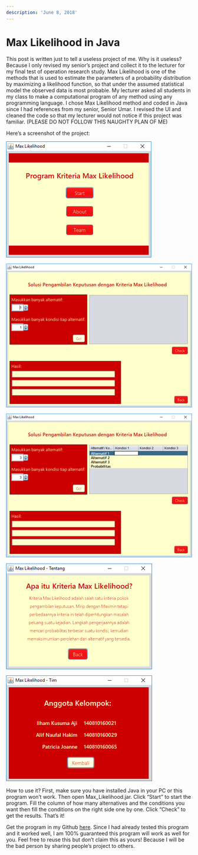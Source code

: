 ```yaml
---
description: 'June 8, 2018'
---
```


# Max Likelihood in Java

This post is written just to tell a useless project of me. Why is it useless? Because I only revised my senior’s project and collect it to the lecturer for my final test of operation research study. Max Likelihood is one of the methods that is used to estimate the parameters of a probability distribution by maximizing a likelihood function, so that under the assumed statistical model the observed data is most probable. My lecturer asked all students in my class to make a computational program of any method using any programming language. I chose Max Likelihood method and coded in Java since I had references from my senior, Senior Umar. I revised the UI and cleaned the code so that my lecturer would not notice if this project was familiar. \(PLEASE DO NOT FOLLOW THIS NAUGHTY PLAN OF ME\)

Here’s a screenshot of the project:

![](../../.gitbook/assets/image%20%2811%29.png)

![](../../.gitbook/assets/image-1.png)

![](../../.gitbook/assets/image-2.png)

![](../../.gitbook/assets/image-3.png)

![](../../.gitbook/assets/image-4.png)

How to use it? First, make sure you have installed Java in your PC or this program won’t work. Then open Max\_Likelihood.jar. Click “Start” to start the program. Fill the column of how many alternatives and the conditions you want then fill the conditions on the right side one by one. Click “Check” to get the results. That’s it!

Get the program in my Github [here](https://github.com/realicejoanne/opris-project). Since I had already tested this program and it worked well, I am 100% guaranteed this program will work as well for you. Feel free to reuse this but don’t claim this as yours! Because I will be the bad person by sharing people’s project to others.

